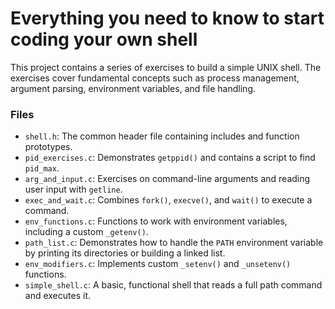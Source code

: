 # Everything you need to know to start coding your own shell

This project contains a series of exercises to build a simple UNIX shell. The exercises cover fundamental concepts such as process management, argument parsing, environment variables, and file handling.

### Files

- `shell.h`: The common header file containing includes and function prototypes.
- `pid_exercises.c`: Demonstrates `getppid()` and contains a script to find `pid_max`.
- `arg_and_input.c`: Exercises on command-line arguments and reading user input with `getline`.
- `exec_and_wait.c`: Combines `fork()`, `execve()`, and `wait()` to execute a command.
- `env_functions.c`: Functions to work with environment variables, including a custom `_getenv()`.
- `path_list.c`: Demonstrates how to handle the `PATH` environment variable by printing its directories or building a linked list.
- `env_modifiers.c`: Implements custom `_setenv()` and `_unsetenv()` functions.
- `simple_shell.c`: A basic, functional shell that reads a full path command and executes it.
